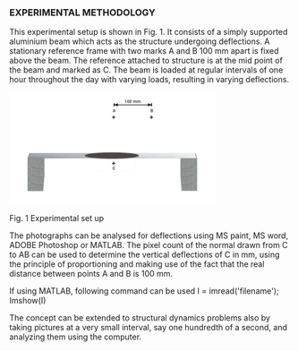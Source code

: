 ### EXPERIMENTAL METHODOLOGY

This experimental setup is shown in Fig. 1. It consists of a simply supported aluminium beam which acts as
the structure undergoing deflections. A stationary reference frame with two marks A and B 100 mm apart is
fixed above the beam. The reference attached to structure is at the mid point of the beam and marked as C.
The beam is loaded at regular intervals of one hour throughout the day with varying loads, resulting in
varying deflections. 

<img src="images/1.jpg" height="200px">

Fig. 1 Experimental set up 

The photographs can be analysed for deflections using MS paint, MS word, ADOBE Photoshop or
MATLAB. The pixel count of the normal drawn from C to AB can be used to determine the vertical
deflections of C in mm, using the principle of proportioning and making use of the fact that the real
distance between points A and B is 100 mm.


If using MATLAB, following command can be used
I = imread('filename');
Imshow(I)

The concept can be extended to structural dynamics problems also by taking pictures at a very small
interval, say one hundredth of a second, and analyzing them using the computer.